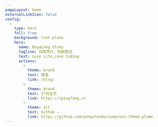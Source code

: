 ```yaml
---
pageLayout: home
externalLinkIcon: false
config:
  -
    type: hero
    full: true
    background: tint-plate
    hero:
      name: BogaLeng Study
      tagline: 仰高笃行，知新致远
      text: Love Life,Love Coding
      actions:
        -
          theme: brand
          text: 随笔
          link: /blog/
        -
          theme: brand
          text: Z²的主页
          link: https://zpingfang.cn
        -
          theme: alt
          text: Github →
          link: https://github.com/pengzhanbo/vuepress-theme-plume
---
```

